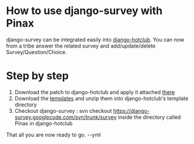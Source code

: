 # How to use django-survey with Pinax #

django-survey can be integrated easily into [django-hotclub](http://code.google.com/p/django-hotclub/).
You can now from a tribe answer the related survey and add/update/delete Survey/Question/Choice.

# Step by step #

  1. Download the patch to django-hotclub and apply it attached [there](http://code.google.com/p/django-survey/issues/detail?id=11)
  1. Download the [templates](http://code.google.com/p/django-survey/issues/detail?id=11) and unzip them into django-hotclub's template directory
  1. Checkout django-survey : svn checkout https://django-survey.googlecode.com/svn/trunk/survey inside the directory called Pinax in django-hotclub


That all you are now ready to go.
--yml
